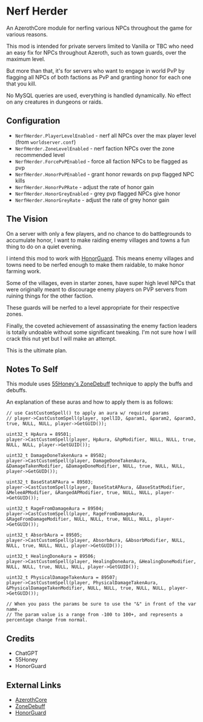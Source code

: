 # Nerf Herder

An AzerothCore module for nerfing various NPCs throughout the game for various reasons.

This mod is intended for private servers limited to Vanilla or TBC who need an easy fix for NPCs throughout Azeroth, such as town guards, over the maximum level.

But more than that, it's for servers who want to engage in world PvP by flagging all NPCs of both factions as PvP and granting honor for each one that you kill.

No MySQL queries are used, everything is handled dynamically.  No effect on any creatures in dungeons or raids.

## Configuration

- ``NerfHerder.PlayerLevelEnabled`` - nerf all NPCs over the max player level (from ``worldserver.conf``)
- ``NerfHerder.ZoneLevelEnabled`` - nerf faction NPCs over the zone recommended level
- ``NerfHerder.ForcePvPEnabled`` - force all faction NPCs to be flagged as pvp
- ``NerfHerder.HonorPvPEnabled`` - grant honor rewards on pvp flagged NPC kills
- ``NerfHerder.HonorPvPRate`` - adjust the rate of honor gain
- ``NerfHerder.HonorGreyEnabled`` - grey pvp flagged NPCs give honor
- ``NerfHerder.HonorGreyRate`` - adjust the rate of grey honor gain

## The Vision

On a server with only a few players, and no chance to do battlegrounds to accumulate honor, I want to make raiding enemy villages and towns a fun thing to do on a quiet evening.

I intend this mod to work with [HonorGuard](https://github.com/azerothcore/mod-gain-honor-guard).  This means enemy villages and towns need to be nerfed enough to make them raidable, to make honor farming work.

Some of the villages, even in starter zones, have super high level NPCs that were originally meant to discourage enemy players on PVP servers from ruining things for the other faction.

These guards will be nerfed to a level appropriate for their respective zones.

Finally, the coveted achievement of assassinating the enemy faction leaders is totally undoable without some significant tweaking.  I'm not sure how I will crack this nut yet but I will make an attempt.

This is the ultimate plan.

## Notes To Self

This module uses [55Honey's ZoneDebuff](https://github.com/55Honey/Acore_ZoneDebuff/blob/master/zoneDebuff.lua) technique to apply the buffs and debuffs.

An explanation of these auras and how to apply them is as follows:

```
// use CastCustomSpell() to apply an aura w/ required params
// player->CastCustomSpell(player, spellID, &param1, &param2, &param3, true, NULL, NULL, player->GetGUID());

uint32_t HpAura = 89501;
player->CastCustomSpell(player, HpAura, &hpModifier, NULL, NULL, true, NULL, NULL, player->GetGUID());

uint32_t DamageDoneTakenAura = 89502;
player->CastCustomSpell(player, DamageDoneTakenAura, &DamageTakenModifier, &DamageDoneModifier, NULL, true, NULL, NULL, player->GetGUID());

uint32_t BaseStatAPAura = 89503;
player->CastCustomSpell(player, BaseStatAPAura, &BaseStatModifier, &MeleeAPModifier, &RangedAPModifier, true, NULL, NULL, player->GetGUID());

uint32_t RageFromDamageAura = 89504;
player->CastCustomSpell(player, RageFromDamageAura, &RageFromDamageModifier, NULL, NULL, true, NULL, NULL, player->GetGUID());

uint32_t AbsorbAura = 89505;
player->CastCustomSpell(player, AbsorbAura, &AbsorbModifier, NULL, NULL, true, NULL, NULL, player->GetGUID());

uint32_t HealingDoneAura = 89506;
player->CastCustomSpell(player, HealingDoneAura, &HealingDoneModifier, NULL, NULL, true, NULL, NULL, player->GetGUID());

uint32_t PhysicalDamageTakenAura = 89507;
player->CastCustomSpell(player, PhysicalDamageTakenAura, &PhysicalDamageTakenModifier, NULL, NULL, true, NULL, NULL, player->GetGUID());

// When you pass the params be sure to use the "&" in front of the var name.
// The param value is a range from -100 to 100+, and represents a percentage change from normal.
```

## Credits

- ChatGPT
- 55Honey
- HonorGuard

## External Links

- [AzerothCore](https://github.com/azerothcore/azerothcore-wotlk)
- [ZoneDebuff](https://github.com/55Honey/Acore_ZoneDebuff/blob/master/zoneDebuff.lua)
- [HonorGuard](https://github.com/azerothcore/mod-gain-honor-guard)